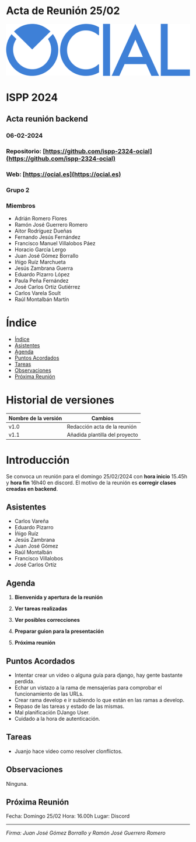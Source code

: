 # Acta de Reunión 25/02

<MDXLayout>
  <img src="https://github.com/ispp-2324-ocial/KB/blob/main/assets/Texto_Ocial.png?raw=true" alt="Texto_Ocial" className="img-centered img-custom-height" />
</MDXLayout>

# ISPP 2024

## Acta reunión backend

### 06-02-2024

### Repositorio: [https://github.com/ispp-2324-ocial](https://github.com/ispp-2324-ocial)

### Web: [https://ocial.es](https://ocial.es)

### Grupo 2

### Miembros 

- Adrián Romero Flores
- Ramón José Guerrero Romero
- Aitor Rodríguez Dueñas
- Fernando Jesús Fernández
- Francisco Manuel Villalobos Páez
- Horacio García Lergo
- Juan José Gómez Borrallo
- Iñigo Ruíz Marchueta
- Jesús Zambrana Guerra
- Eduardo Pizarro López
- Paula Peña Fernández
- José Carlos Ortiz Gutiérrez
- Carlos Varela Soult
- Raúl Montalbán Martín

# Índice

- [Índice](#índice)
- [Asistentes](#Asistentes)
- [Agenda](#Agenda)
- [Puntos Acordados](#puntos-acordados)
- [Tareas](#tareas)
- [Observaciones](#Observaciones)
- [Próxima Reunión](#próxima-reunión)

# Historial de versiones
| Nombre de la versión | Cambios |
|-------------------------|-------------------------|
| v1.0 | Redacción acta de la reunión|
| v1.1 | Añadida plantilla del proyecto |

# Introducción

Se convoca un reunión para el domingo 25/02/2024 con **hora inicio** 15.45h y **hora fin** 16h40 en discord. El motivo de la reunión es **corregir clases creadas en backend**.

## Asistentes

- Carlos Vareña
- Eduardo Pizarro
- Íñigo Ruíz
- Jesús Zambrana
- Juan José Gómez
- Raúl Montalbán
- Francisco Villalobos
- José Carlos Ortíz

## Agenda 

1. **Bienvenida y apertura de la reunión** 

2. **Ver tareas realizadas** 

3. **Ver posibles correcciones** 

4. **Preparar guion para la presentación** 

5. **Próxima reunión** 

 
## Puntos Acordados 

- Intentar crear un video o alguna guía para django, hay gente bastante perdida.
- Echar un vistazo a la rama de mensajerías para comprobar el funcionamiento de las URLs.
- Crear rama develop e ir subiendo lo que están en las ramas a develop.
- Repaso de las tareas y estado de las mismas.
- Mal planificación DJango User.
- Cuidado a la hora de autenticación.

## Tareas

- Juanjo hace video como resolver clonflictos.
## Observaciones 
Ninguna.


## Próxima Reunión 
Fecha: Domingo 25/02
Hora:  16.00h
Lugar: Discord 

--- 
 
*Firma: Juan José Gómez Borrallo y Ramón José Guerrero Romero* 